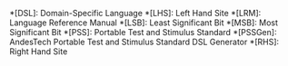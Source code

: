 *[DSL]: Domain-Specific Language
*[LHS]: Left Hand Site
*[LRM]: Language Reference Manual
*[LSB]: Least Significant Bit
*[MSB]: Most Significant Bit
*[PSS]: Portable Test and Stimulus Standard
*[PSSGen]: AndesTech Portable Test and Stimulus Standard DSL Generator
*[RHS]: Right Hand Site
